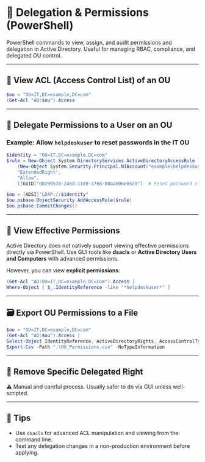 
# 🔐 Delegation & Permissions (PowerShell)

PowerShell commands to view, assign, and audit permissions and delegation in Active Directory. Useful for managing RBAC, compliance, and delegated OU control.

---

## 🔎 View ACL (Access Control List) of an OU
```powershell
$ou = "OU=IT,DC=example,DC=com"
(Get-Acl "AD:$ou").Access
```

---

## 👤 Delegate Permissions to a User on an OU

### Example: Allow `helpdeskuser` to reset passwords in the IT OU
```powershell
$identity = "OU=IT,DC=example,DC=com"
$rule = New-Object System.DirectoryServices.ActiveDirectoryAccessRule `
    (New-Object System.Security.Principal.NTAccount("example\helpdeskuser")),
    "ExtendedRight",
    "Allow",
    ([GUID]"00299570-246d-11d0-a768-00aa006e0529")  # Reset password right

$ou = [ADSI]"LDAP://$identity"
$ou.psbase.ObjectSecurity.AddAccessRule($rule)
$ou.psbase.CommitChanges()
```

---

## 🧾 View Effective Permissions

Active Directory does not natively support viewing effective permissions directly via PowerShell. Use GUI tools like **dsacls** or **Active Directory Users and Computers** with advanced permissions.

However, you can view **explicit permissions**:

```powershell
(Get-Acl "AD:OU=IT,DC=example,DC=com").Access |
Where-Object { $_.IdentityReference -like "*helpdeskuser*" }
```

---

## 🗃️ Export OU Permissions to a File
```powershell
$ou = "OU=IT,DC=example,DC=com"
(Get-Acl "AD:$ou").Access |
Select-Object IdentityReference, ActiveDirectoryRights, AccessControlType |
Export-Csv -Path ".\OU_Permissions.csv" -NoTypeInformation
```

---

## 🧼 Remove Specific Delegated Right

⚠️ Manual and careful process. Usually safer to do via GUI unless well-scripted.

---

## 📢 Tips

- Use `dsacls` for advanced ACL manipulation and viewing from the command line.
- Test any delegation changes in a non-production environment before applying.
